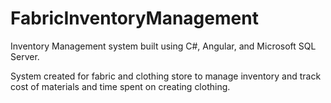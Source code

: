 # FabricInventoryManagement

Inventory Management system built using C#, Angular, and Microsoft SQL Server. 

System created for fabric and clothing store to manage inventory and track cost of materials and time spent on creating clothing.

